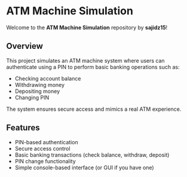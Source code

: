 # ATM Machine Simulation

Welcome to the **ATM Machine Simulation** repository by **sajidz15**!

## Overview

This project simulates an ATM machine system where users can authenticate using a PIN to perform basic banking operations such as:

- Checking account balance
- Withdrawing money
- Depositing money
- Changing PIN

The system ensures secure access and mimics a real ATM experience.

## Features

- PIN-based authentication
- Secure access control
- Basic banking transactions (check balance, withdraw, deposit)
- PIN change functionality
- Simple console-based interface (or GUI if you have one)
